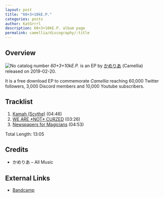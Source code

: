 ```yaml
---
layout: post
title: "60+3+10kE.P."
categories: posts
author: KatGrrrl
description: 60+3+10kE.P. album page
permalink: camellia/discography/:title
---
```


## Overview

![No catalog number](https://cdn.camellia.wiki/images/camellia/albums/60+3+10kEP.png)
*60+3+10kE.P.* is an EP by [かめりあ](/camellia) (Camellia) released on 2019-02-20.

It is a free download EP to commemorate *Camellia* reaching 60,000 Twitter followers, 3,000 Discord members and 10,000 Youtube subscribers.

## Tracklist

1. [Kamah (Scythe)](#) (04:46)
2. [WE ARE \*NOT\* CURZED](#) (03:26)
3. [Newspapers for Magicians](#) (04:53)

Total Length: 13:05

## Credits

* かめりあ – All Music

## External Links

* [Bandcamp](https://cametek.bandcamp.com/album/60-3-10ke-p)
